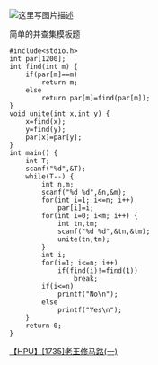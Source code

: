 ![这里写图片描述](http://img.blog.csdn.net/20160324201201145)

简单的并查集模板题

```
#include<stdio.h>
int par[1200];
int find(int m) {
	if(par[m]==m)
		return m;
	else
		return par[m]=find(par[m]);
}
void unite(int x,int y) {
	x=find(x);
	y=find(y);
	par[x]=par[y];
}
int main() {
	int T;
	scanf("%d",&T);
	while(T--) {
		int n,m;
		scanf("%d %d",&n,&m);
		for(int i=1; i<=n; i++)
			par[i]=i;
		for(int i=0; i<m; i++) {
			int tn,tm;
			scanf("%d %d",&tn,&tm);
			unite(tn,tm);
		}
		int i;
		for(i=1; i<=n; i++)
			if(find(i)!=find(1))
				break;
		if(i<=n)
			printf("No\n");
		else
			printf("Yes\n");
	}
	return 0;
}

```

[【HPU】[1735]老王修马路(一)](http://122.206.78.33:8080/JudgeOnline/problem.php?id=1735)